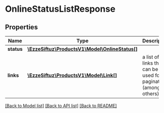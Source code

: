 # OnlineStatusListResponse

## Properties
Name | Type | Description | Notes
------------ | ------------- | ------------- | -------------
**status** | [**\EzzeSiftuz\ProductsV1\Model\OnlineStatus[]**](OnlineStatus.md) |  | [optional] 
**links** | [**\EzzeSiftuz\ProductsV1\Model\Link[]**](Link.md) | a list of links that can be used for pagination (among others). | [optional] 

[[Back to Model list]](../../README.md#documentation-for-models) [[Back to API list]](../../README.md#documentation-for-api-endpoints) [[Back to README]](../../README.md)

